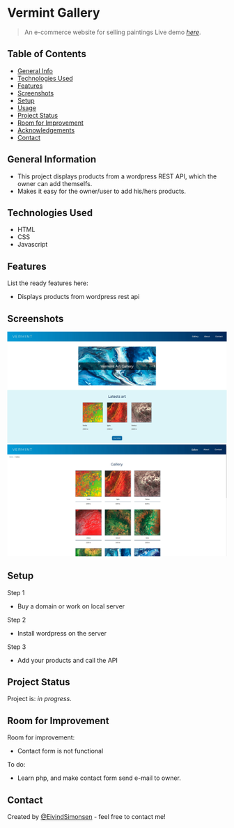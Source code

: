 # Vermint Gallery

> An e-commerce website for selling paintings
> Live demo [_here_](https://vermintgallery.netlify.app). <!-- If you have the project hosted somewhere, include the link here. -->

## Table of Contents

- [General Info](#general-information)
- [Technologies Used](#technologies-used)
- [Features](#features)
- [Screenshots](#screenshots)
- [Setup](#setup)
- [Usage](#usage)
- [Project Status](#project-status)
- [Room for Improvement](#room-for-improvement)
- [Acknowledgements](#acknowledgements)
- [Contact](#contact)
<!-- * [License](#license) -->

## General Information

- This project displays products from a wordpress REST API, which the owner can add themselfs.
- Makes it easy for the owner/user to add his/hers products.
<!-- You don't have to answer all the questions - just the ones relevant to your project. -->

## Technologies Used

- HTML
- CSS
- Javascript

## Features

List the ready features here:

- Displays products from wordpress rest api

## Screenshots

![Example screenshot](./images/snip1.JPG)
![Example screenshot](./images/snip2.JPG)

<!-- If you have screenshots you'd like to share, include them here. -->

## Setup

Step 1

- Buy a domain or work on local server

Step 2

- Install wordpress on the server

Step 3

- Add your products and call the API

## Project Status

Project is: _in progress_.

## Room for Improvement

Room for improvement:

- Contact form is not functional

To do:

- Learn php, and make contact form send e-mail to owner.

## Contact

Created by [@EivindSimonsen](https://www.linkedin.com/in/eivind-simonsen-9469121b9/) - feel free to contact me!
